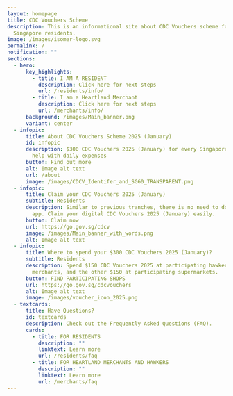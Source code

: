 ```yaml
---
layout: homepage
title: CDC Vouchers Scheme
description: This is an informational site about CDC Vouchers scheme for
  Singapore residents.
image: /images/isomer-logo.svg
permalink: /
notification: ""
sections:
  - hero:
      key_highlights:
        - title: I AM A RESIDENT
          description: Click here for next steps
          url: /residents/info/
        - title: I am a Heartland Merchant
          description: Click here for next steps
          url: /merchants/info/
      background: /images/Main_banner.png
      variant: center
  - infopic:
      title: About CDC Vouchers Scheme 2025 (January)
      id: infopic
      description: $300 CDC Vouchers 2025 (January) for every Singaporean household to
        help with daily expenses
      button: Find out more
      alt: Image alt text
      url: /about
      image: /images/CDCV_Identifer_and_SG60_TRANSPARENT.png
  - infopic:
      title: Claim your CDC Vouchers 2025 (January)
      subtitle: Residents
      description: Similar to previous tranches, there is no need to download a mobile
        app. Claim your digital CDC Vouchers 2025 (January) easily.
      button: Claim now
      url: https://go.gov.sg/cdcv
      image: /images/Main_banner_with_words.png
      alt: Image alt text
  - infopic:
      title: Where to spend your $300 CDC Vouchers 2025 (January)?
      subtitle: Residents
      description: Spend $150 CDC Vouchers 2025 at participating hawkers/heartland
        merchants, and the other $150 at participating supermarkets.
      button: FIND PARTICIPATING SHOPS
      url: https://go.gov.sg/cdcvouchers
      alt: Image alt text
      image: /images/voucher_icon_2025.png
  - textcards:
      title: Have Questions?
      id: textcards
      description: Check out the Frequently Asked Questions (FAQ).
      cards:
        - title: FOR RESIDENTS
          description: ""
          linktext: Learn more
          url: /residents/faq
        - title: FOR HEARTLAND MERCHANTS AND HAWKERS
          description: ""
          linktext: Learn more
          url: /merchants/faq
---
```


